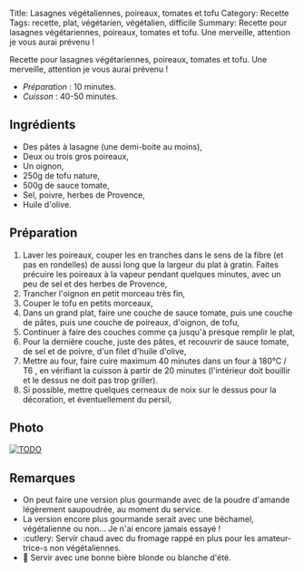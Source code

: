 Title: Lasagnes végétaliennes, poireaux, tomates et tofu
Category: Recette
Tags: recette, plat, végétarien, végétalien, difficile
Summary: Recette pour lasagnes végétariennes, poireaux, tomates et tofu. Une merveille, attention je vous aurai prévenu !

Recette pour lasagnes végétariennes, poireaux, tomates et tofu.
Une merveille, attention je vous aurai prévenu !

- *Préparation* : 10 minutes.
- *Cuisson* : 40-50 minutes.

## Ingrédients
- Des pâtes à lasagne (une demi-boite au moins),
- Deux ou trois gros poireaux,
- Un oignon,
- 250g de tofu nature,
- 500g de sauce tomate,
- Sel, poivre, herbes de Provence,
- Huile d'olive.

## Préparation
1. Laver les poireaux, couper les en tranches dans le sens de la fibre (et pas en rondelles) de aussi long que la largeur du plat à gratin. Faites précuire les poireaux à la vapeur pendant quelques minutes, avec un peu de sel et des herbes de Provence,
2. Trancher l'oignon en petit morceau très fin,
3. Couper le tofu en petits morceaux,
4. Dans un grand plat, faire une couche de sauce tomate, puis une couche de pâtes, puis une couche de poireaux, d'oignon, de tofu,
5. Continuer à faire des couches comme ça jusqu'à presque remplir le plat,
6. Pour la dernière couche, juste des pâtes, et recouvrir de sauce tomate, de sel et de poivre, d'un filet d'huile d'olive,
7. Mettre au four, faire cuire maximum 40 minutes dans un four à 180°C / T6 <i class="fa fa-thermometer-full" aria-hidden="true"></i>, en vérifiant la cuisson à partir de 20 minutes (l'intérieur doit bouillir et le dessus ne doit pas trop griller).
8. Si possible, mettre quelques cerneaux de noix sur le dessus pour la décoration, et éventuellement du persil,

## Photo
[![TODO]({static}images/blank.png)](#)

## Remarques

- On peut faire une version plus gourmande avec de la poudre d'amande légèrement saupoudrée, au moment du service.
- La version encore plus gourmande serait avec une béchamel, végétalienne ou non... Je n'ai encore jamais essayé !
- :cutlery: Servir chaud avec du fromage rappé en plus pour les amateur-trice-s non végétaliennes.
- :wine_glass: Servir avec une bonne bière blonde ou blanche d'été.
